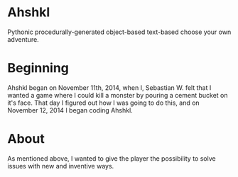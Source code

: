 Ahshkl
======

Pythonic procedurally-generated object-based text-based choose your own adventure.

Beginning
=========
Ahshkl began on November 11th, 2014, when I, Sebastian W. felt that I wanted a game where I could kill a monster by pouring a cement bucket on it's face. That day I figured out how I was going to do this, and on November 12, 2014 I began coding Ahshkl.

About
=====
As mentioned above, I wanted to give the player the possibility to solve issues with new and inventive ways.